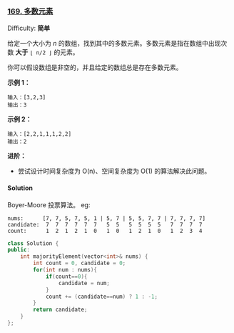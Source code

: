 ### [169\. 多数元素](https://leetcode-cn.com/problems/majority-element/)

Difficulty: **简单**


给定一个大小为 _n_ 的数组，找到其中的多数元素。多数元素是指在数组中出现次数 **大于** `⌊ n/2 ⌋` 的元素。

你可以假设数组是非空的，并且给定的数组总是存在多数元素。

**示例 1：**

```
输入：[3,2,3]
输出：3
```

**示例 2：**

```
输入：[2,2,1,1,1,2,2]
输出：2
```

**进阶：**

*   尝试设计时间复杂度为 O(n)、空间复杂度为 O(1) 的算法解决此问题。


#### Solution

Boyer-Moore 投票算法。
eg:
```
nums:      [7, 7, 5, 7, 5, 1 | 5, 7 | 5, 5, 7, 7 | 7, 7, 7, 7]
candidate:  7  7  7  7  7  7   5  5   5  5  5  5   7  7  7  7
count:      1  2  1  2  1  0   1  0   1  2  1  0   1  2  3  4
```

```cpp
class Solution {
public:
    int majorityElement(vector<int>& nums) {
        int count = 0, candidate = 0;
        for(int num : nums){
            if(count==0){
                candidate = num;
            }
            count += (candidate==num) ? 1 : -1;
        }
        return candidate;
    }
};
```